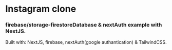 # Instagram clone

### firebase/storage-firestoreDatabase & nextAuth example with NextJS.

Built with: NextJS, firebase, nextAuth(google authantication) & TailwindCSS.
